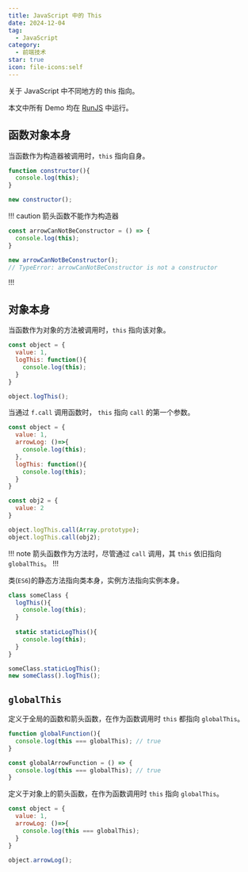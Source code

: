 ```yaml
---
title: JavaScript 中的 This
date: 2024-12-04
tag:
  - JavaScript
category:
  - 前端技术
star: true
icon: file-icons:self
---
```

关于 JavaScript 中不同地方的 this 指向。
<!-- more -->

本文中所有 Demo 均在 [RunJS](https://runjs.app/play) 中运行。

## 函数对象本身

当函数作为构造器被调用时，`this` 指向自身。

```js
function constructor(){
  console.log(this);
}

new constructor();
```

!!! caution 箭头函数不能作为构造器
```js
const arrowCanNotBeConstructor = () => {
  console.log(this);
}

new arrowCanNotBeConstructor();
// TypeError: arrowCanNotBeConstructor is not a constructor
```
!!!

## 对象本身

当函数作为对象的方法被调用时，`this` 指向该对象。

```js
const object = {
  value: 1,
  logThis: function(){
    console.log(this);
  }
}

object.logThis();
```

当通过 `f.call` 调用函数时， `this` 指向 `call` 的第一个参数。

```js
const object = {
  value: 1,
  arrowLog: ()=>{
    console.log(this);
  },
  logThis: function(){
    console.log(this);
  }
}

const obj2 = {
  value: 2
}

object.logThis.call(Array.prototype);
object.logThis.call(obj2);
```

!!! note
箭头函数作为方法时，尽管通过 `call` 调用，其 `this` 依旧指向 `globalThis`。
!!!

类(`ES6`)的静态方法指向类本身，实例方法指向实例本身。

```js
class someClass {
  logThis(){
    console.log(this);
  }
  
  static staticLogThis(){
    console.log(this);
  }
}

someClass.staticLogThis();
new someClass().logThis();
```

## `globalThis`

定义于全局的函数和箭头函数，在作为函数调用时 `this` 都指向 `globalThis`。

```js
function globalFunction(){
  console.log(this === globalThis); // true
}

const globalArrowFunction = () => {
  console.log(this === globalThis); // true
}
```

定义于对象上的箭头函数，在作为函数调用时 `this` 指向 `globalThis`。

```js
const object = {
  value: 1,
  arrowLog: ()=>{
    console.log(this === globalThis);
  }
}

object.arrowLog();
```